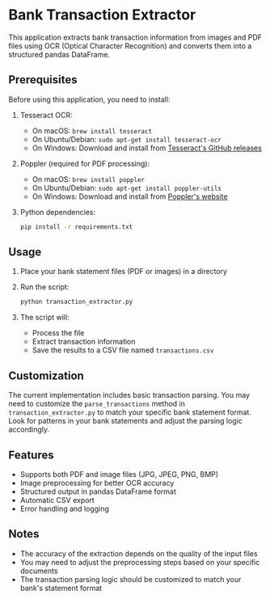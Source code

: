 # Bank Transaction Extractor

This application extracts bank transaction information from images and PDF files using OCR (Optical Character Recognition) and converts them into a structured pandas DataFrame.

## Prerequisites

Before using this application, you need to install:

1. Tesseract OCR:
   - On macOS: `brew install tesseract`
   - On Ubuntu/Debian: `sudo apt-get install tesseract-ocr`
   - On Windows: Download and install from [Tesseract's GitHub releases](https://github.com/UB-Mannheim/tesseract/wiki)

2. Poppler (required for PDF processing):
   - On macOS: `brew install poppler`
   - On Ubuntu/Debian: `sudo apt-get install poppler-utils`
   - On Windows: Download and install from [Poppler's website](https://poppler.freedesktop.org/)

3. Python dependencies:
   ```bash
   pip install -r requirements.txt
   ```

## Usage

1. Place your bank statement files (PDF or images) in a directory
2. Run the script:
   ```bash
   python transaction_extractor.py
   ```

3. The script will:
   - Process the file
   - Extract transaction information
   - Save the results to a CSV file named `transactions.csv`

## Customization

The current implementation includes basic transaction parsing. You may need to customize the `parse_transactions` method in `transaction_extractor.py` to match your specific bank statement format. Look for patterns in your bank statements and adjust the parsing logic accordingly.

## Features

- Supports both PDF and image files (JPG, JPEG, PNG, BMP)
- Image preprocessing for better OCR accuracy
- Structured output in pandas DataFrame format
- Automatic CSV export
- Error handling and logging

## Notes

- The accuracy of the extraction depends on the quality of the input files
- You may need to adjust the preprocessing steps based on your specific documents
- The transaction parsing logic should be customized to match your bank's statement format 